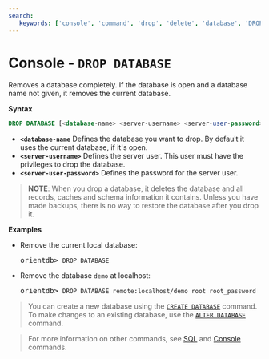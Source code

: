```yaml
---
search:
   keywords: ['console', 'command', 'drop', 'delete', 'database', 'DROP DATABASE']
---
```



# Console - `DROP DATABASE`

Removes a database completely.  If the database is open and a database name not given, it removes the current database.

**Syntax**

```sql
DROP DATABASE [<database-name> <server-username> <server-user-password>]
```

- **`<database-name`** Defines the database you want to drop.  By default it uses the current database, if it's open.
- **`<server-username>`** Defines the server user.  This user must have the privileges to drop the database.
- **`<server-user-password>`** Defines the password for the server user.

>**NOTE**: When you drop a database, it deletes the database and all records, caches and schema information it contains.  Unless you have made backups, there is no way to restore the database after you drop it.

**Examples**

- Remove the current local database:

  <pre>
  orientdb> <code class="lang-sql userinput">DROP DATABASE</code>
  </pre>

- Remove the database `demo` at localhost:

  <pre>
  orientdb> <code class="lang-sql userinput">DROP DATABASE remote:localhost/demo root root_password</code>
  </pre>


>You can create a new database using the [`CREATE DATABASE`](Console-Command-Create-Database.md) command.  To make changes to an existing database, use the [`ALTER DATABASE`](SQL-Alter-Database.md) command.

>For more information on other commands, see [SQL](SQL.md) and [Console](Console-Commands.md) commands.
